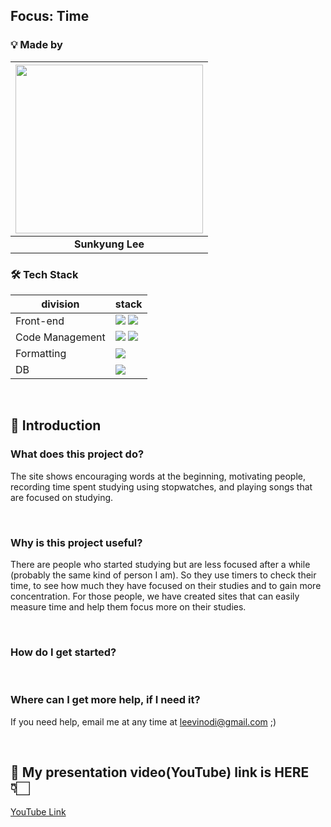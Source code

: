 ## Focus: Time

###  💡 Made by 

| <img src="https://github.com/skLee-HGU.png" width="300" height="270"/> |
| :-----------------------------------: |
|            **Sunkyung Lee**           |


                                             
                                                                    
### 🛠 Tech Stack

| division        | stack                                                                                                                                                                                                                                                                                                       |
| --------------- | ----------------------------------------------------------------------------------------------------------------------------------------------------------------------------------------------------------------------------------------------------------------------------------------------------------- |
| Front-end       | <img src="https://img.shields.io/badge/php-5B0BB5?style=for-the-badge&logo=php&logoColor=black"> <img src="https://img.shields.io/badge/bootstrap-7952B3?style=for-the-badge&logo=bootstrap&logoColor=black"> |
| Code Management | <img src="https://img.shields.io/badge/git-F05032?style=for-the-badge&logo=git&logoColor=black"> <img src="https://img.shields.io/badge/github-181717?style=for-the-badge&logo=github&logoColor=black"> |
| Formatting      | <img src="https://img.shields.io/badge/prettier-F7B93E?style=for-the-badge&logo=prettier&logoColor=black">                                 |
| DB              | <img src="https://img.shields.io/badge/mysql-4479A1?style=for-the-badge&logo=mysql&logoColor=black"> |

<!-- | Back-end        |  <img src="https://img.shields.io/badge/springboot-6DB33F?style=for-the-badge&logo=springboot&logoColor=black"> <img src="https://img.shields.io/badge/jpa-6DB33F?style=for-the-badge&logo=springboot&logoColor=black">| -->

</br>

## 📌 Introduction

### What does this project do?
The site shows encouraging words at the beginning, motivating people, recording time spent studying using stopwatches, and playing songs that are focused on studying.

</br>

### Why is this project useful?
There are people who started studying but are less focused after a while (probably the same kind of person I am). So they use timers to check their time, to see how much they have focused on their studies and to gain more concentration. For those people, we have created sites that can easily measure time and help them focus more on their studies.

</br>

### How do I get started?


</br>

### Where can I get more help, if I need it?
If you need help, email me at any time at leevinodi@gmail.com ;)

</br>


## 📌 My presentation video(YouTube) link is HERE 👇🏻

[YouTube Link](https://www.figma.com/file/PWOrxikyK7YTAdcYR2YNtS/kimleean?node-id=0%3A1)


